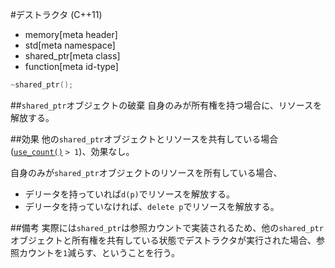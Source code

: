 #デストラクタ (C++11)
* memory[meta header]
* std[meta namespace]
* shared_ptr[meta class]
* function[meta id-type]

```cpp
~shared_ptr();
```

##`shared_ptr`オブジェクトの破棄
自身のみが所有権を持つ場合に、リソースを解放する。


##効果
他の`shared_ptr`オブジェクトとリソースを共有している場合([`use_count()`](./use_count.md) `> 1`)、効果なし。

自身のみが`shared_ptr`オブジェクトのリソースを所有している場合、

- デリータを持っていれば`d(p)`でリソースを解放する。
- デリータを持っていなければ、`delete p`でリソースを解放する。


##備考
実際には`shared_ptr`は参照カウントで実装されるため、他の`shared_ptr`オブジェクトと所有権を共有している状態でデストラクタが実行された場合、参照カウントを`1`減らす、ということを行う。


